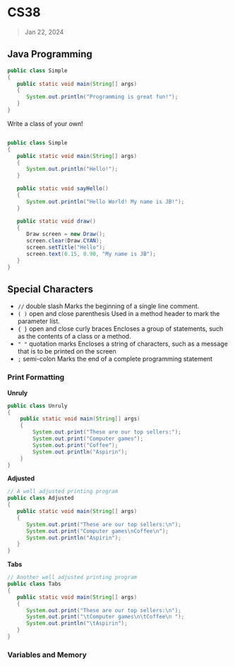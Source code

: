 # CS38
> Jan 22, 2024

## Java Programming

```java
public class Simple
{
   public static void main(String[] args)
   {
      System.out.println("Programming is great fun!");
   }
}
```

Write a class of your own!

```java

public class Simple
{
   public static void main(String[] args)
   {
      System.out.println("Hello!");
   }

   public static void sayHello()
   {
      System.out.println("Hello World! My name is JB!");
   }

   public static void draw()
   {
      Draw screen = new Draw();
      screen.clear(Draw.CYAN);
      screen.setTitle("Hello");
      screen.text(0.15, 0.90, "My name is JB");
   }
}
```

## Special Characters
- `//` double slash Marks the beginning of a single line
comment.
- `( )` open and close
parenthesis
Used in a method header to mark the
parameter list.
- `{ }` open and close curly
braces
Encloses a group of statements, such
as the contents of a class or a
method.
- `" "` quotation marks
Encloses a string of characters, such
as a message that is to be printed on
the screen
- `;` semi-colon Marks the end of a complete
programming statement

### Print Formatting

**Unruly**
```java
public class Unruly
{
    public static void main(String[] args)
    {
        System.out.print("These are our top sellers:");
        System.out.print("Computer games");
        System.out.print("Coffee");
        System.out.println("Aspirin");
    }
}
```

**Adjusted**
```java
// A well adjusted printing program
public class Adjusted
{
   public static void main(String[] args)
   {
      System.out.print("These are our top sellers:\n");
      System.out.print("Computer games\nCoffee\n");
      System.out.println("Aspirin");
   }
}
```

**Tabs**
```java
// Another well adjusted printing program
public class Tabs
{
   public static void main(String[] args)
   {
      System.out.print("These are our top sellers:\n");
      System.out.print("\tComputer games\n\tCoffee\n ");
      System.out.println("\tAspirin");
   }
}
```

### Variables and Memory
